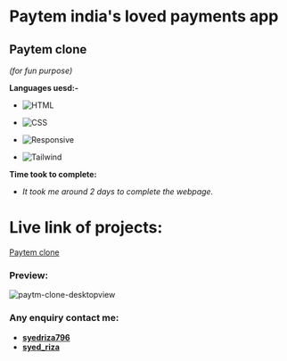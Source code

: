 # Paytem india's loved payments app

## Paytem clone 
*(for fun purpose)*

**Languages uesd:-**

- ![HTML](https://img.shields.io/badge/-HTML5-orange)

- ![CSS](https://img.shields.io/badge/-CSS3-green)

- ![Responsive](https://img.shields.io/badge/-Responsive-yellow)

- ![Tailwind](https://img.shields.io/badge/-Tailwind-red)

**Time took to complete:**

- *It took me around 2 days to complete the webpage.*

# Live link of projects:
 [Paytem clone]()

 ### Preview:

![paytm-clone-desktopview](https://user-images.githubusercontent.com/115790586/208296343-5dd74d46-a9b6-4fd7-9279-f4d363da509d.jpeg)


 ### Any enquiry contact me:
 - **[syedriza796](https://www.instagram.com/)**
 - **[syed_riza](https://www.linkedin.com/in/syed-riza-815770246/)**
 





 
